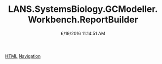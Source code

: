 ﻿---
title: LANS.SystemsBiology.GCModeller.Workbench.ReportBuilder
date: 6/19/2016 11:14:51 AM
---

[HTML](T-LANS.SystemsBiology.GCModeller.Workbench.ReportBuilder.HTML.html)
[Navigation](T-LANS.SystemsBiology.GCModeller.Workbench.ReportBuilder.Navigation.html)
